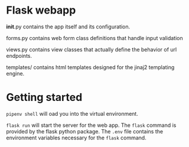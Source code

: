 # Flask webapp

__init__.py contains the app itself and its configuration.

forms.py contains web form class definitions that handle input validation

views.py contains view classes that actually define the behavior of url endpoints.

templates/ contains html templates designed for the jinaj2 templating engine.

# Getting started

`pipenv shell` will oad you into the virtual environment.

`flask run` will start the server for the web app. The `flask` command is provided by the flask python package. The `.env` file contains the environment variables necessary for the `flask` command.